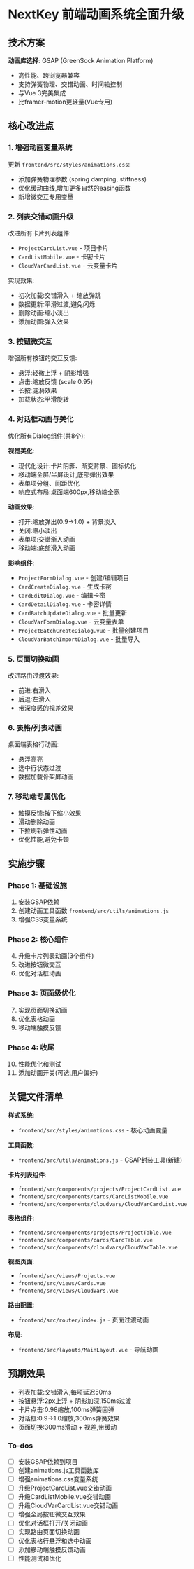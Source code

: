 <!-- 3014c50d-65bc-485d-b67c-078e943a86ee 3cdd0061-7566-4fdc-a86b-04d6d7979f3b -->
# NextKey 前端动画系统全面升级

## 技术方案

**动画库选择**: GSAP (GreenSock Animation Platform)

- 高性能、跨浏览器兼容
- 支持弹簧物理、交错动画、时间轴控制
- 与Vue 3完美集成
- 比framer-motion更轻量(Vue专用)

## 核心改进点

### 1. 增强动画变量系统

更新 `frontend/src/styles/animations.css`:

- 添加弹簧物理参数 (spring damping, stiffness)
- 优化缓动曲线,增加更多自然的easing函数
- 新增微交互专用变量

### 2. 列表交错动画升级

改进所有卡片列表组件:

- `ProjectCardList.vue` - 项目卡片
- `CardListMobile.vue` - 卡密卡片
- `CloudVarCardList.vue` - 云变量卡片

实现效果:

- 初次加载:交错滑入 + 缩放弹跳
- 数据更新:平滑过渡,避免闪烁
- 删除动画:缩小淡出
- 添加动画:弹入效果

### 3. 按钮微交互

增强所有按钮的交互反馈:

- 悬浮:轻微上浮 + 阴影增强
- 点击:缩放反馈 (scale 0.95)
- 长按:涟漪效果
- 加载状态:平滑旋转

### 4. 对话框动画与美化

优化所有Dialog组件(共8个):

**视觉美化**:

- 现代化设计:卡片阴影、渐变背景、图标优化
- 移动端全屏/半屏设计,底部弹出效果
- 表单项分组、间距优化
- 响应式布局:桌面端600px,移动端全宽

**动画效果**:

- 打开:缩放弹出(0.9→1.0) + 背景淡入
- 关闭:缩小淡出
- 表单项:交错渐入动画
- 移动端:底部滑入动画

**影响组件**:

- `ProjectFormDialog.vue` - 创建/编辑项目
- `CardCreateDialog.vue` - 生成卡密
- `CardEditDialog.vue` - 编辑卡密
- `CardDetailDialog.vue` - 卡密详情
- `CardBatchUpdateDialog.vue` - 批量更新
- `CloudVarFormDialog.vue` - 云变量表单
- `ProjectBatchCreateDialog.vue` - 批量创建项目
- `CloudVarBatchImportDialog.vue` - 批量导入

### 5. 页面切换动画

改进路由过渡效果:

- 前进:右滑入
- 后退:左滑入
- 带深度感的视差效果

### 6. 表格/列表动画

桌面端表格行动画:

- 悬浮高亮
- 选中行状态过渡
- 数据加载骨架屏动画

### 7. 移动端专属优化

- 触摸反馈:按下缩小效果
- 滑动删除动画
- 下拉刷新弹性动画
- 优化性能,避免卡顿

## 实施步骤

### Phase 1: 基础设施

1. 安装GSAP依赖
2. 创建动画工具函数 `frontend/src/utils/animations.js`
3. 增强CSS变量系统

### Phase 2: 核心组件

4. 升级卡片列表动画(3个组件)
5. 改进按钮微交互
6. 优化对话框动画

### Phase 3: 页面级优化

7. 实现页面切换动画
8. 优化表格动画
9. 移动端触摸反馈

### Phase 4: 收尾

10. 性能优化和测试
11. 添加动画开关(可选,用户偏好)

## 关键文件清单

**样式系统**:

- `frontend/src/styles/animations.css` - 核心动画变量

**工具函数**:

- `frontend/src/utils/animations.js` - GSAP封装工具(新建)

**卡片列表组件**:

- `frontend/src/components/projects/ProjectCardList.vue`
- `frontend/src/components/cards/CardListMobile.vue`
- `frontend/src/components/cloudvars/CloudVarCardList.vue`

**表格组件**:

- `frontend/src/components/projects/ProjectTable.vue`
- `frontend/src/components/cards/CardTable.vue`
- `frontend/src/components/cloudvars/CloudVarTable.vue`

**视图页面**:

- `frontend/src/views/Projects.vue`
- `frontend/src/views/Cards.vue`
- `frontend/src/views/CloudVars.vue`

**路由配置**:

- `frontend/src/router/index.js` - 页面过渡动画

**布局**:

- `frontend/src/layouts/MainLayout.vue` - 导航动画

## 预期效果

- 列表加载:交错滑入,每项延迟50ms
- 按钮悬浮:2px上浮 + 阴影加深,150ms过渡
- 卡片点击:0.98缩放,100ms弹簧回弹
- 对话框:0.9→1.0缩放,300ms弹簧效果
- 页面切换:300ms滑动 + 视差,带缓动

### To-dos

- [ ] 安装GSAP依赖到项目
- [ ] 创建animations.js工具函数库
- [ ] 增强animations.css变量系统
- [ ] 升级ProjectCardList.vue交错动画
- [ ] 升级CardListMobile.vue交错动画
- [ ] 升级CloudVarCardList.vue交错动画
- [ ] 增强全局按钮微交互效果
- [ ] 优化对话框打开/关闭动画
- [ ] 实现路由页面切换动画
- [ ] 优化表格行悬浮和选中动画
- [ ] 添加移动端触摸反馈动画
- [ ] 性能测试和优化